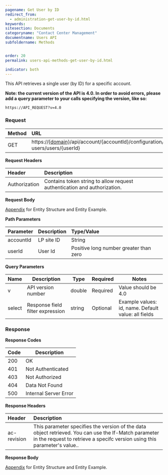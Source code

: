 ```yaml
---
pagename: Get User by ID
redirect_from:
  - administration-get-user-by-id.html
keywords:
sitesection: Documents
categoryname: "Contact Center Management"
documentname: Users API
subfoldername: Methods


order: 20
permalink: users-api-methods-get-user-by-id.html

indicator: both
---
```


This API retrieves a single user (by ID) for a specific account.

**Note: the current version of the API is 4.0. In order to avoid errors, please add a query parameter to your calls specifying the version, like so:**

```
https://API_REQUEST?v=4.0
```

### Request

 |Method|      URL  |
 |:--------  |:---  |
 |GET|  https://[{domain}](/agent-domain-domain-api.html)/api/account/{accountId}/configuration/le-users/users/{userId}  |

**Request Headers**

 |Header|         Description  |
 |:------ |       :--------  |
 |Authorization|  Contains token string to allow request authentication and authorization.  |

**Request Body**

[Appendix](administration-users-appendix.html) for Entity Structure and Entity Example.

**Path Parameters**

 |Parameter|  Description  |Type/Value |
 |:------|    :--------|    :--------|
 |accountId|  LP site ID|   String |
 |userId|     User Id|      Positive long number greater than zero |

**Query Parameters**

 | Name            | Description                       | Type    | Required  | Notes                                                |
 |-----------------|-----------------------------------|---------|-----------|------------------------------------------------------|
 | v               | API version number                | double  | Required  | Value should be 4.0                                  |
 | select          | Response field filter expression  | string  | Optional  | Example values: id, name. Default value: all fields  |


### Response

**Response Codes**

| Code | Description           |
|------|-----------------------|
| 200  | OK                    |
| 401  | Not Authenticated     |
| 403  | Not Authorized        |
| 404  | Data Not Found        |
| 500  | Internal Server Error |

**Response Headers**

 |Header  |Description |
| :-------  | :-----  |
| ac-revision | This parameter specifies the version of the data object retrieved. You can use the If-Match parameter in the request to retrieve a specifc version using this parameter's value.. |

**Response Body**

[Appendix](administration-users-appendix.html) for Entity Structure and Entity Example.
